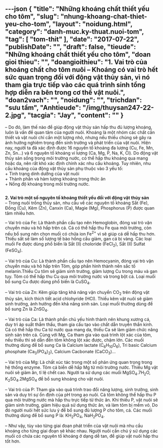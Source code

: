 ---json
{
    "title": "Những khoáng chất thiết yếu cho tôm",
    "slug": "nhung-khoang-chat-thiet-yeu-cho-tom",
    "layout": "noidung.html",
    "category": "danh-muc.ky-thuat.nuoi-tom",
    "tag": [
        "tom-thit"
    ],
    "date": "2017-07-22",
    "publishDate": "",
    "draft": false,
    "tieude": "Những khoáng chất thiết yếu cho tôm",
    "doan gioi thieu": "",
    "doangioithieu": "1. Vai trò của khoáng chất cho tôm nuôi – Khoáng có vai trò hết sức quan trọng đối với động vật thủy sản, vì nó tham gia trực tiếp vào các quá trình sinh tổng hợp diễn ra bên trong cơ thể vật nuôi.",
    "doan2vach": "",
    "noidung": "",
    "trichdan": "sưu tầm",
    "Anhtieude": "/img/thuysan247-22-2.jpg",
    "tacgia": "Jay",
    "__content__": ""
}
---
<p>&ndash; Do đ&oacute;, l&agrave;m thế n&agrave;o để gi&uacute;p động vật thủy sản hấp thu đủ lượng kho&aacute;ng, lu&ocirc;n l&agrave; vấn đề quan t&acirc;m của người nu&ocirc;i. Kho&aacute;ng l&agrave; một nh&oacute;m c&aacute;c chất cần thiết v&agrave; vật nu&ocirc;i chỉ cần một lượng nhỏ, nhưng nếu thiếu ch&uacute;ng sẽ g&acirc;y ra ảnh hưởng nghi&ecirc;m trọng đến sinh trưởng v&agrave; ph&aacute;t triển của vật nu&ocirc;i. Hiện nay, người ta đ&atilde; x&aacute;c định được 16 nguy&ecirc;n tố kho&aacute;ng đa lượng (Cu, Fe, Mn, Zn, Sn&hellip;) v&agrave; 6 nguy&ecirc;n tố kho&aacute;ng vi lượng (Ca, Mg, P, Na, K, Cl). Do động vật thủy sản sống trong m&ocirc;i trường nước, c&oacute; thể hấp thu kho&aacute;ng qua mang hoặc da, n&ecirc;n rất kh&oacute; x&aacute;c định ch&iacute;nh x&aacute;c nhu cầu kho&aacute;ng. Tuy nhi&ecirc;n, nhu cầu kho&aacute;ng của động vật thủy sản phụ thuộc v&agrave;o 3 yếu tố:<br />
+ T&igrave;nh trạng dinh dưỡng của vật nu&ocirc;i<br />
+ Th&agrave;nh phần v&agrave; h&agrave;m lượng kho&aacute;ng trong thức ăn<br />
+ Nồng độ kho&aacute;ng trong m&ocirc;i trường nước.</p>

<p><a href="http://kythuatnuoitrong.com/cac-loai-khoang-can-thiet-cho-tom-the/khoang-chat-thiet-yeu-cho-tom-the/" rel="attachment wp-att-9416"><img alt="" src="http://kythuatnuoitrong.com/wp-content/uploads/khoang-chat-thiet-yeu-cho-tom-the.jpg" /></a></p>

<p><strong>2. Vai tr&ograve; một số nguy&ecirc;n tố kho&aacute;ng thiết yếu đối với động vật thủy sản</strong><br />
&ndash; Trong nu&ocirc;i trồng thủy sản, nhu cầu về c&aacute;c nguy&ecirc;n tố kho&aacute;ng Sắt (Fe), Đồng (Cu), Kẽm (Zn), Canxin (Ca), Magie (Mg), Phosphorus (P) được quan t&acirc;m nhiều hơn.</p>

<p>&ndash; Vai tr&ograve; của Fe: L&agrave; th&agrave;nh phần cấu tạo n&ecirc;n Hemoglobin, đ&oacute;ng vai tr&ograve; vận chuyển m&aacute;u v&agrave; h&ocirc; hấp tr&ecirc;n c&aacute;. C&aacute; c&oacute; thể hấp thu Fe qua m&ocirc;i trường, c&ograve;n nếu bổ sung n&ecirc;n chọn muối c&oacute; chứa ion Fe<sup>2+</sup>&nbsp;v&igrave; sẽ gi&uacute;p c&aacute; dễ hấp thu hơn. Thiếu sắt sẽ l&agrave;m số lượng tế b&agrave;o hồng cầu giảm, gan c&aacute; bị v&agrave;ng. C&aacute;c loại muối Fe được d&ugrave;ng phổ biến l&agrave; Sắt (II) choloride (FeCl<sub>2</sub>), Sắt (II) Sulfat (FeSO<sub>4</sub>).</p>

<p>&ndash; Vai tr&ograve; của Cu: L&agrave; th&agrave;nh phần cấu tạo n&ecirc;n Hemocyanin, đ&oacute;ng vai tr&ograve; vận chuyển m&aacute;u v&agrave; h&ocirc; hấp tr&ecirc;n T&ocirc;m, g&oacute;p phần h&igrave;nh th&agrave;nh n&ecirc;n sắc tố melanin.Thiếu Cu t&ocirc;m sẽ giảm sinh trưởng, giảm lượng Cu trong m&aacute;u v&agrave; gan tụy. T&ocirc;m c&oacute; thể hấp thu Cu qua m&ocirc;i trường nước v&agrave; trong bột c&aacute;. Loại muối bổ sung Cu được d&ugrave;ng phổ biến l&agrave; CuSO<sub>4</sub>.</p>

<p>&ndash; Vai tr&ograve; của Zn: Kẽm gi&uacute;p tăng khả năng vận chuyển CO<sub>2</sub>&nbsp;tr&ecirc;n động vật thủy sản, k&iacute;ch th&iacute;ch tiết acid chlohyride (HCl). Thiếu kẽm vật nu&ocirc;i sẽ giảm sinh trưởng, ảnh hưởng đến khả năng sinh sản. Loại muối thường d&ugrave;ng để bổ sung Zn l&agrave; ZnSO<sub>4</sub>.</p>

<p>&ndash; Vai tr&ograve; của Ca: L&agrave; th&agrave;nh phần chủ yếu h&igrave;nh th&agrave;nh n&ecirc;n khung xương c&aacute;, duy tr&igrave; &aacute;p suất thẩm thấu, tham gia cấu tạo v&agrave;o chất dẫn truyền thần kinh. C&aacute; c&oacute; thể hấp thu Ca từ nước qua mang da, thiếu Ca sẽ l&agrave;m giảm chức năng sinh sản tr&ecirc;n c&aacute;. C&ugrave;ng với Mg, Ca tham gia v&agrave;o qu&aacute; tr&igrave;nh lột x&aacute;c của t&ocirc;m, nếu thiếu th&igrave; sẽ dẫn đến t&ocirc;m kh&ocirc;ng lột x&aacute;c được, chậm lớn. C&aacute;c muối thường d&ugrave;ng để bổ sung Ca l&agrave; Calcium lactate (C<sub>6</sub>H<sub>10</sub>O<sub>6</sub>), Tri basic Calcium phosphate (Ca<sub>3</sub>(PO<sub>4</sub>)<sub>2</sub>), Calcium Cacbonate (CaCO<sub>3</sub>)&hellip;</p>

<p>&ndash; Vai tr&ograve; của Mg: L&agrave; chất x&uacute;c t&aacute;c trong một số phản ứng quan trọng trong hệ thống enzyme. T&ocirc;m c&aacute; biển dễ hấp Mg từ m&ocirc;i trường nước. Thiếu Mg vật nu&ocirc;i sẽ giảm ăn, tỉ lệ chết cao. Người ta sử dụng c&aacute;c muối MgSO<sub>4</sub>.7H<sub>2</sub>O, K<sub>2</sub>SO<sub>4</sub>.2MgSO<sub>4</sub>&nbsp;để bổ sung kho&aacute;ng cho vật nu&ocirc;i.</p>

<p>&ndash; Vai tr&ograve; của P: Tham gia v&agrave;o qu&aacute; tr&igrave;nh trao đổi năng lượng, sinh trưởng, sinh sản v&agrave; duy tr&igrave; sự ổn định của pH trong ao nu&ocirc;i. C&aacute; t&ocirc;m kh&ocirc;ng thể hấp thu P qua m&ocirc;i trường nước m&agrave; hấp thu trực tiếp từ thức ăn. Khi thiếu P, vật nu&ocirc;i sẽ giảm sinh trưởng, giảm hiệu quả sử dụng thức ăn, v&agrave; l&agrave;m t&ocirc;m bị mềm vỏ. Do đ&oacute; người nu&ocirc;i hết sức lưu &yacute; để bổ sung đủ lượng P cho t&ocirc;m, c&aacute;. C&aacute;c muối thường d&ugrave;ng để bổ sung P l&agrave;: KH<sub>2</sub>PO<sub>4</sub>, NaH<sub>2</sub>PO<sub>4</sub>.</p>

<p>&ndash; Như vậy, t&ugrave;y v&agrave;o từng giai đoạn ph&aacute;t triển của vật nu&ocirc;i m&agrave; nhu cầu kho&aacute;ng cho từng giai đoạn sẽ kh&aacute;c nhau. Người nu&ocirc;i cần ch&uacute; &yacute; sử dụng c&aacute;c muối c&oacute; chứa c&aacute;c nguy&ecirc;n tố kho&aacute;ng ở dạng dễ tan, để gi&uacute;p vật nu&ocirc;i hấp thu tốt hơn.</p>

